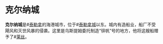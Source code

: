 # 克尔纳城

**克尔纳城**是#[泰勒拿](locations/thaylenah)的海港城市，位于#[泰勒拿城](locations/thaylen-city)以东。城内有造船业，船厂不受飓风和灭世风暴的侵袭。这里是乌斯提姆委托制造“徘帆”号的地方，他将这艘船赠予了#[莱丝](characters/rysn)。
